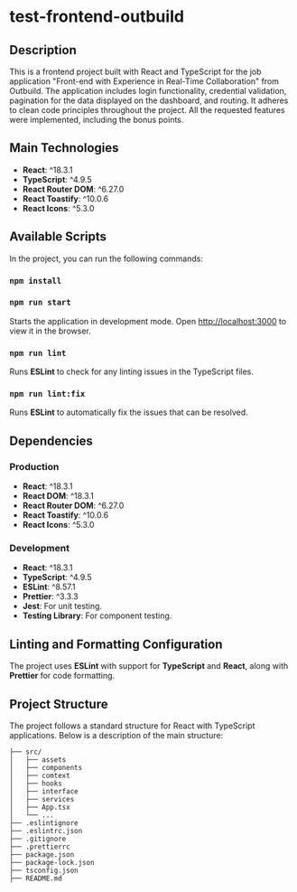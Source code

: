 # test-frontend-outbuild

## Description

This is a frontend project built with React and TypeScript for the job application "Front-end with Experience in Real-Time Collaboration" from Outbuild. The application includes login functionality, credential validation, pagination for the data displayed on the dashboard, and routing. It adheres to clean code principles throughout the project. All the requested features were implemented, including the bonus points.

## Main Technologies

- **React**: ^18.3.1
- **TypeScript**: ^4.9.5
- **React Router DOM**: ^6.27.0
- **React Toastify**: ^10.0.6
- **React Icons**: ^5.3.0

## Available Scripts

In the project, you can run the following commands:

### `npm install`
### `npm run start`

Starts the application in development mode. Open [http://localhost:3000](http://localhost:3000) to view it in the browser.

<!-- ### `npm test`

Launches the test runner using **Jest** and **Testing Library**. -->

### `npm run lint`

Runs **ESLint** to check for any linting issues in the TypeScript files.

### `npm run lint:fix`

Runs **ESLint** to automatically fix the issues that can be resolved.

## Dependencies

### Production

- **React**: ^18.3.1
- **React DOM**: ^18.3.1
- **React Router DOM**: ^6.27.0
- **React Toastify**: ^10.0.6
- **React Icons**: ^5.3.0

### Development

- **React**: ^18.3.1
- **TypeScript**: ^4.9.5
- **ESLint**: ^8.57.1
- **Prettier**: ^3.3.3
- **Jest**: For unit testing.
- **Testing Library**: For component testing.

## Linting and Formatting Configuration

The project uses **ESLint** with support for **TypeScript** and **React**, along with **Prettier** for code formatting.

## Project Structure

The project follows a standard structure for React with TypeScript applications. Below is a description of the main structure:


```
├── src/              
│   ├── assets        
│   ├── components
│   ├── comtext
│   ├── hooks
│   ├── interface
│   ├── services
│   ├── App.tsx         
│   └── ...            
├── .eslintignore        
├── .eslintrc.json      
├── .gitignore           
├── .prettierrc           
├── package.json     
├── package-lock.json     
├── tsconfig.json        
├── README.md          
```